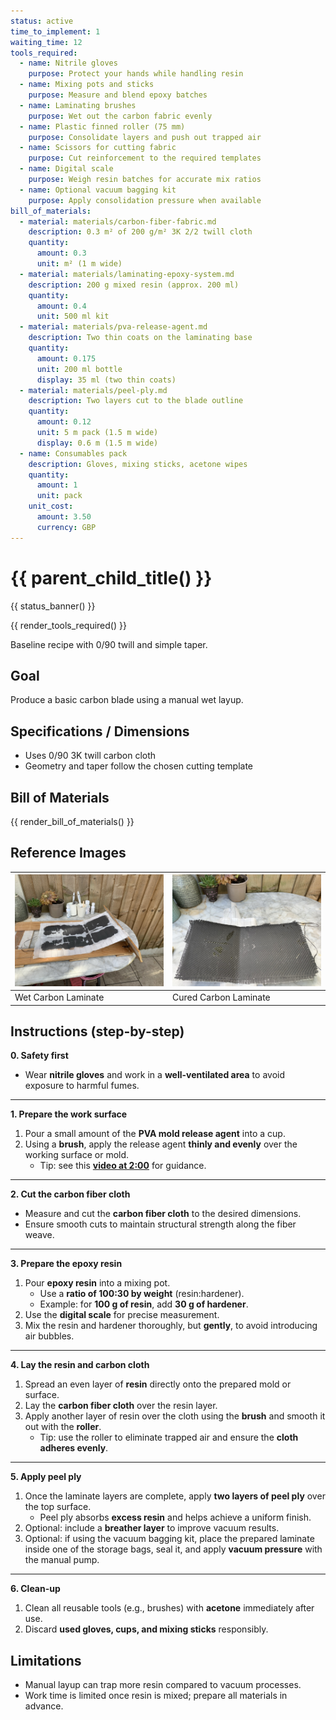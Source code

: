 ```yaml
---
status: active
time_to_implement: 1
waiting_time: 12
tools_required:
  - name: Nitrile gloves
    purpose: Protect your hands while handling resin
  - name: Mixing pots and sticks
    purpose: Measure and blend epoxy batches
  - name: Laminating brushes
    purpose: Wet out the carbon fabric evenly
  - name: Plastic finned roller (75 mm)
    purpose: Consolidate layers and push out trapped air
  - name: Scissors for cutting fabric
    purpose: Cut reinforcement to the required templates
  - name: Digital scale
    purpose: Weigh resin batches for accurate mix ratios
  - name: Optional vacuum bagging kit
    purpose: Apply consolidation pressure when available
bill_of_materials:
  - material: materials/carbon-fiber-fabric.md
    description: 0.3 m² of 200 g/m² 3K 2/2 twill cloth
    quantity:
      amount: 0.3
      unit: m² (1 m wide)
  - material: materials/laminating-epoxy-system.md
    description: 200 g mixed resin (approx. 200 ml)
    quantity:
      amount: 0.4
      unit: 500 ml kit
  - material: materials/pva-release-agent.md
    description: Two thin coats on the laminating base
    quantity:
      amount: 0.175
      unit: 200 ml bottle
      display: 35 ml (two thin coats)
  - material: materials/peel-ply.md
    description: Two layers cut to the blade outline
    quantity:
      amount: 0.12
      unit: 5 m pack (1.5 m wide)
      display: 0.6 m (1.5 m wide)
  - name: Consumables pack
    description: Gloves, mixing sticks, acetone wipes
    quantity:
      amount: 1
      unit: pack
    unit_cost:
      amount: 3.50
      currency: GBP
---
```

# {{ parent_child_title() }}
{{ status_banner() }}

{{ render_tools_required() }}

Baseline recipe with 0/90 twill and simple taper.

## Goal
Produce a basic carbon blade using a manual wet layup.

## Specifications / Dimensions
- Uses 0/90 3K twill carbon cloth
- Geometry and taper follow the chosen cutting template

## Bill of Materials

{{ render_bill_of_materials() }}

## Reference Images

| ![Wet Carbon Laminate](sf_laminate_wet.jpeg) | ![Cured Carbon Laminate  ](sf_laminate_cured.jpeg) |
|-------------------------------------------|--------------------------------------------------|
| Wet Carbon Laminate                       | Cured Carbon Laminate                       |


## Instructions (step-by-step)

**0. Safety first**

- Wear **nitrile gloves** and work in a **well-ventilated area** to avoid exposure to harmful fumes.

---

**1. Prepare the work surface**

1. Pour a small amount of the **PVA mold release agent** into a cup.
2. Using a **brush**, apply the release agent **thinly and evenly** over the working surface or mold.
   - Tip: see this **[video at 2:00](https://youtu.be/neh6zDt7vD8?si=0ocFH4VtYBHPhHzH)** for guidance.

---

**2. Cut the carbon fiber cloth**

- Measure and cut the **carbon fiber cloth** to the desired dimensions.
- Ensure smooth cuts to maintain structural strength along the fiber weave.

---

**3. Prepare the epoxy resin**

1. Pour **epoxy resin** into a mixing pot.
   - Use a **ratio of 100:30 by weight** (resin:hardener).
   - Example: for **100 g of resin**, add **30 g of hardener**.
2. Use the **digital scale** for precise measurement.
3. Mix the resin and hardener thoroughly, but **gently**, to avoid introducing air bubbles.

---

**4. Lay the resin and carbon cloth**

1. Spread an even layer of **resin** directly onto the prepared mold or surface.
2. Lay the **carbon fiber cloth** over the resin layer.
3. Apply another layer of resin over the cloth using the **brush** and smooth it out with the **roller**.
   - Tip: use the roller to eliminate trapped air and ensure the **cloth adheres evenly**.

---

**5. Apply peel ply**

1. Once the laminate layers are complete, apply **two layers of peel ply** over the top surface.
   - Peel ply absorbs **excess resin** and helps achieve a uniform finish.
2. Optional: include a **breather layer** to improve vacuum results.
3. Optional: if using the vacuum bagging kit, place the prepared laminate inside one of the storage bags, seal it, and apply **vacuum pressure** with the manual pump.

---

**6. Clean-up**

1. Clean all reusable tools (e.g., brushes) with **acetone** immediately after use.
2. Discard **used gloves, cups, and mixing sticks** responsibly.

## Limitations
- Manual layup can trap more resin compared to vacuum processes.
- Work time is limited once resin is mixed; prepare all materials in advance.
